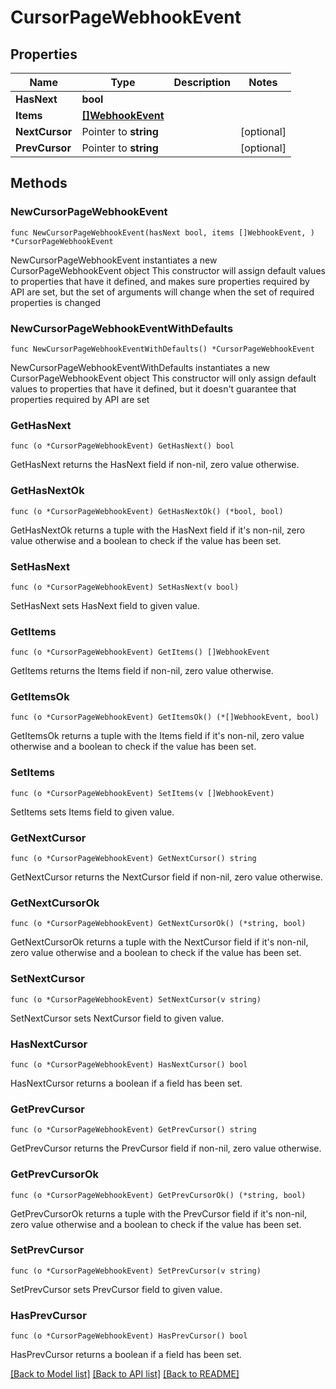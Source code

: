 # CursorPageWebhookEvent

## Properties

Name | Type | Description | Notes
------------ | ------------- | ------------- | -------------
**HasNext** | **bool** |  | 
**Items** | [**[]WebhookEvent**](WebhookEvent.md) |  | 
**NextCursor** | Pointer to **string** |  | [optional] 
**PrevCursor** | Pointer to **string** |  | [optional] 

## Methods

### NewCursorPageWebhookEvent

`func NewCursorPageWebhookEvent(hasNext bool, items []WebhookEvent, ) *CursorPageWebhookEvent`

NewCursorPageWebhookEvent instantiates a new CursorPageWebhookEvent object
This constructor will assign default values to properties that have it defined,
and makes sure properties required by API are set, but the set of arguments
will change when the set of required properties is changed

### NewCursorPageWebhookEventWithDefaults

`func NewCursorPageWebhookEventWithDefaults() *CursorPageWebhookEvent`

NewCursorPageWebhookEventWithDefaults instantiates a new CursorPageWebhookEvent object
This constructor will only assign default values to properties that have it defined,
but it doesn't guarantee that properties required by API are set

### GetHasNext

`func (o *CursorPageWebhookEvent) GetHasNext() bool`

GetHasNext returns the HasNext field if non-nil, zero value otherwise.

### GetHasNextOk

`func (o *CursorPageWebhookEvent) GetHasNextOk() (*bool, bool)`

GetHasNextOk returns a tuple with the HasNext field if it's non-nil, zero value otherwise
and a boolean to check if the value has been set.

### SetHasNext

`func (o *CursorPageWebhookEvent) SetHasNext(v bool)`

SetHasNext sets HasNext field to given value.


### GetItems

`func (o *CursorPageWebhookEvent) GetItems() []WebhookEvent`

GetItems returns the Items field if non-nil, zero value otherwise.

### GetItemsOk

`func (o *CursorPageWebhookEvent) GetItemsOk() (*[]WebhookEvent, bool)`

GetItemsOk returns a tuple with the Items field if it's non-nil, zero value otherwise
and a boolean to check if the value has been set.

### SetItems

`func (o *CursorPageWebhookEvent) SetItems(v []WebhookEvent)`

SetItems sets Items field to given value.


### GetNextCursor

`func (o *CursorPageWebhookEvent) GetNextCursor() string`

GetNextCursor returns the NextCursor field if non-nil, zero value otherwise.

### GetNextCursorOk

`func (o *CursorPageWebhookEvent) GetNextCursorOk() (*string, bool)`

GetNextCursorOk returns a tuple with the NextCursor field if it's non-nil, zero value otherwise
and a boolean to check if the value has been set.

### SetNextCursor

`func (o *CursorPageWebhookEvent) SetNextCursor(v string)`

SetNextCursor sets NextCursor field to given value.

### HasNextCursor

`func (o *CursorPageWebhookEvent) HasNextCursor() bool`

HasNextCursor returns a boolean if a field has been set.

### GetPrevCursor

`func (o *CursorPageWebhookEvent) GetPrevCursor() string`

GetPrevCursor returns the PrevCursor field if non-nil, zero value otherwise.

### GetPrevCursorOk

`func (o *CursorPageWebhookEvent) GetPrevCursorOk() (*string, bool)`

GetPrevCursorOk returns a tuple with the PrevCursor field if it's non-nil, zero value otherwise
and a boolean to check if the value has been set.

### SetPrevCursor

`func (o *CursorPageWebhookEvent) SetPrevCursor(v string)`

SetPrevCursor sets PrevCursor field to given value.

### HasPrevCursor

`func (o *CursorPageWebhookEvent) HasPrevCursor() bool`

HasPrevCursor returns a boolean if a field has been set.


[[Back to Model list]](../README.md#documentation-for-models) [[Back to API list]](../README.md#documentation-for-api-endpoints) [[Back to README]](../README.md)


